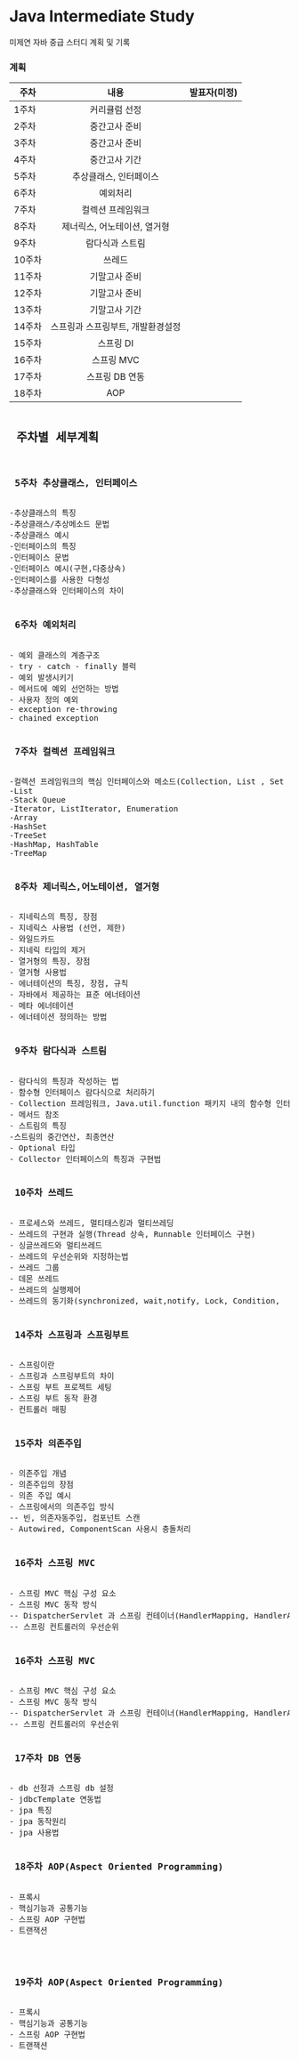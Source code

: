 # Java Intermediate Study
미제연 자바 중급 스터디 계획 및 기록

<h3>계획</h3>

| 주차 | 내용 | 발표자(미정) |
|---|:---:|---:|
1주차 | 커리큘럼 선정 
2주차 | 중간고사 준비 
3주차 | 중간고사 준비 
4주차 | 중간고사 기간 
5주차	|추상클래스, 인터페이스 
6주차	| 예외처리
7주차	| 컬렉션 프레임워크
8주차	| 제너릭스, 어노테이션, 열거형
9주차	| 람다식과 스트림
10주차|	쓰레드
11주차|	기말고사 준비
12주차|	기말고사 준비
13주차|	기말고사 기간
14주차|	스프링과 스프링부트, 개발환경설정
15주차|	스프링 DI
16주차|	스프링 MVC
17주차|	스프링 DB 연동
18주차|	AOP

<pre>
<h2> 주차별 세부계획 </h2>
<h3> 5주차 추상클래스, 인터페이스 </h3>
-추상클래스의 특징
-추상클래스/추상메소드 문법
-추상클래스 예시
-인터페이스의 특징
-인터페이스 문법
-인터페이스 예시(구현,다중상속)
-인터페이스를 사용한 다형성 
-추상클래스와 인터페이스의 차이

<h3> 6주차 예외처리 </h3>
- 예외 클래스의 계층구조
- try - catch - finally 블럭
- 예외 발생시키기
- 메서드에 예외 선언하는 방법
- 사용자 정의 예외
- exception re-throwing
- chained exception

<h3> 7주차 컬렉션 프레임워크 </h3>
-컬렉션 프레임워크의 핵심 인터페이스와 메소드(Collection, List , Set , Map)
-List
-Stack Queue
-Iterator, ListIterator, Enumeration
-Array
-HashSet
-TreeSet
-HashMap, HashTable
-TreeMap

<h3> 8주차 제너릭스,어노테이션, 열거형 </h3>
- 지네릭스의 특징, 장점
- 지네릭스 사용법 (선언, 제한)
- 와일드카드
- 지네릭 타입의 제거
- 열거형의 특징, 장점
- 열거형 사용법
- 에너테이션의 특징, 장점, 규칙
- 자바에서 제공하는 표준 에너테이션
- 메타 에너테이션
- 에너테이션 정의하는 방법

<h3> 9주차 람다식과 스트림 </h3>
- 람다식의 특징과 작성하는 법
- 함수형 인터페이스 람다식으로 처리하기
- Collection 프레임워크, Java.util.function 패키지 내의 함수형 인터페이스
- 메서드 참조
- 스트림의 특징
-스트림의 중간연산, 최종연산
- Optional 타입
- Collector 인터페이스의 특징과 구현법

<h3> 10주차 쓰레드 </h3>
- 프로세스와 쓰레드, 멀티태스킹과 멀티쓰레딩
- 쓰레드의 구현과 실행(Thread 상속, Runnable 인터페이스 구현)
- 싱글쓰레드와 멀티쓰레드
- 쓰레드의 우선순위와 지정하는법
- 쓰레드 그룹
- 데몬 쓰레드
- 쓰레드의 실행제어
- 쓰레드의 동기화(synchronized, wait,notify, Lock, Condition,  volatile, fork & join framework)

<h3> 14주차 스프링과 스프링부트 </h3>
- 스프링이란
- 스프링과 스프링부트의 차이
- 스프링 부트 프로젝트 세팅
- 스프링 부트 동작 환경
- 컨트롤러 매핑

<h3> 15주차 의존주입 </h3>
- 의존주입 개념
- 의존주입의 장점
- 의존 주입 예시
- 스프링에서의 의존주입 방식
-- 빈, 의존자동주입, 컴포넌트 스캔
- Autowired, ComponentScan 사용시 충돌처리

<h3> 16주차 스프링 MVC </h3>
- 스프링 MVC 핵심 구성 요소
- 스프링 MVC 동작 방식
-- DispatcherServlet 과 스프링 컨테이너(HandlerMapping, HandlerAdapter, ViewResolver, Controller Bean)
-- 스프링 컨트롤러의 우선순위

<h3> 16주차 스프링 MVC </h3>
- 스프링 MVC 핵심 구성 요소
- 스프링 MVC 동작 방식
-- DispatcherServlet 과 스프링 컨테이너(HandlerMapping, HandlerAdapter, ViewResolver, Controller Bean)
-- 스프링 컨트롤러의 우선순위

<h3> 17주차 DB 연동 </h3>
- db 선정과 스프링 db 설정
- jdbcTemplate 연동법
- jpa 특징
- jpa 동작원리
- jpa 사용법

<h3> 18주차 AOP(Aspect Oriented Programming) </h3>
- 프록시
- 핵심기능과 공통기능
- 스프링 AOP 구현법
- 트랜잭션



<h3> 19주차 AOP(Aspect Oriented Programming) </h3>
- 프록시
- 핵심기능과 공통기능
- 스프링 AOP 구현법
- 트랜잭션






</pre>
